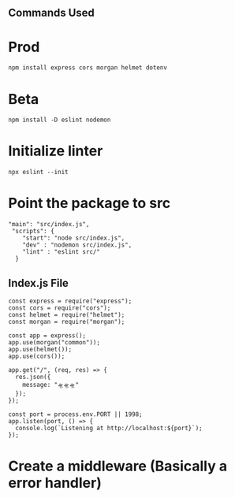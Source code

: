 ## Commands Used

# Prod

`npm install express cors morgan helmet dotenv`

# Beta

`npm install -D eslint nodemon`

# Initialize linter

`npx eslint --init`

# Point the package to src

```
"main": "src/index.js",
 "scripts": {
    "start": "node src/index.js",
    "dev" : "nodemon src/index.js",
    "lint" : "eslint src/"
  }
```

## Index.js File

```
const express = require("express");
const cors = require("cors");
const helmet = require("helmet");
const morgan = require("morgan");

const app = express();
app.use(morgan("common"));
app.use(helmet());
app.use(cors());

app.get("/", (req, res) => {
  res.json({
    message: "🛸🛸🛸"
  });
});

const port = process.env.PORT || 1998;
app.listen(port, () => {
  console.log(`Listening at http://localhost:${port}`);
});
```

# Create a middleware (Basically a error handler)

